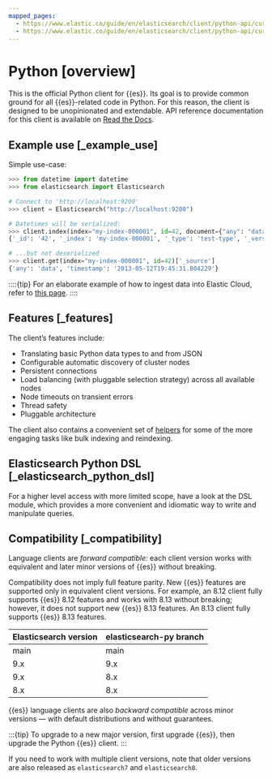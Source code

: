 ```yaml
---
mapped_pages:
  - https://www.elastic.co/guide/en/elasticsearch/client/python-api/current/index.html
  - https://www.elastic.co/guide/en/elasticsearch/client/python-api/current/overview.html
---
```


# Python [overview]

This is the official Python client for {{es}}. Its goal is to provide common ground for all {{es}}-related code in Python. For this reason, the client is designed to be unopinionated and extendable. API reference documentation for this client is available on [Read the Docs](https://elasticsearch-py.readthedocs.io).


## Example use [_example_use]

Simple use-case:

```python
>>> from datetime import datetime
>>> from elasticsearch import Elasticsearch

# Connect to 'http://localhost:9200'
>>> client = Elasticsearch("http://localhost:9200")

# Datetimes will be serialized:
>>> client.index(index="my-index-000001", id=42, document={"any": "data", "timestamp": datetime.now()})
{'_id': '42', '_index': 'my-index-000001', '_type': 'test-type', '_version': 1, 'ok': True}

# ...but not deserialized
>>> client.get(index="my-index-000001", id=42)['_source']
{'any': 'data', 'timestamp': '2013-05-12T19:45:31.804229'}
```

::::{tip}
For an elaborate example of how to ingest data into Elastic Cloud, refer to [this page](docs-content://manage-data/ingest/ingesting-data-from-applications/ingest-data-with-python-on-elasticsearch-service.md).
::::


## Features [_features]

The client’s features include:

* Translating basic Python data types to and from JSON
* Configurable automatic discovery of cluster nodes
* Persistent connections
* Load balancing (with pluggable selection strategy) across all available nodes
* Node timeouts on transient errors
* Thread safety
* Pluggable architecture

The client also contains a convenient set of [helpers](https://elasticsearch-py.readthedocs.org/en/master/helpers.md) for some of the more engaging tasks like bulk indexing and reindexing.


## Elasticsearch Python DSL [_elasticsearch_python_dsl]

For a higher level access with more limited scope, have a look at the DSL module, which provides a more convenient and idiomatic way to write and manipulate queries.


## Compatibility [_compatibility]

Language clients are _forward compatible:_ each client version works with equivalent and later minor versions of {{es}} without breaking. 

Compatibility does not imply full feature parity. New {{es}} features are supported only in equivalent client versions. For example, an 8.12 client fully supports {{es}} 8.12 features and works with 8.13 without breaking; however, it does not support new {{es}} 8.13 features. An 8.13 client fully supports {{es}} 8.13 features.

| Elasticsearch version | elasticsearch-py branch |
| --- | --- |
| main | main |
| 9.x | 9.x |
| 9.x | 8.x |
| 8.x | 8.x |

{{es}} language clients are also _backward compatible_ across minor versions &mdash; with default distributions and without guarantees. 

:::{tip}
To upgrade to a new major version, first upgrade {{es}}, then upgrade the Python {{es}} client.
:::

If you need to work with multiple client versions, note that older versions are also released as `elasticsearch7` and `elasticsearch8`.
